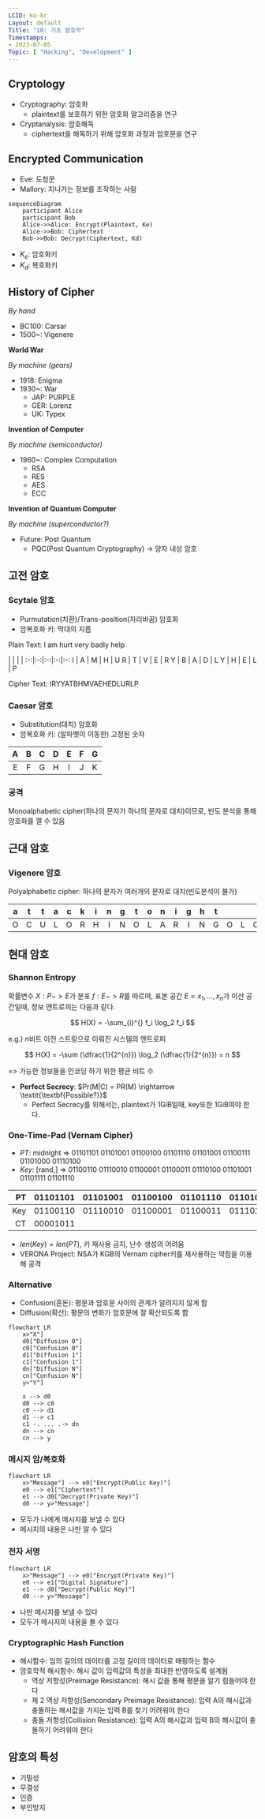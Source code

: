 ```yaml
---
LCID: ko-kr
Layout: default
Title: "10: 기초 암호학"
Timestamps:
- 2023-07-05
Topic: [ "Hacking", "Development" ]
---
```


## Cryptology

- Cryptography: 암호화
    - plaintext를 보호하기 위한 암호화 알고리즘을 연구
- Cryptanalysis: 암호해독
    - ciphertext을 해독하기 위해 암호화 과정과 암호문을 연구

## Encrypted Communication

- Eve: 도청꾼
- Mallory: 지나가는 정보를 조작하는 사람

```mermaid
sequenceDiagram
    participant Alice
    participant Bob
    Alice->>Alice: Encrypt(Plaintext, Ke)
    Alice->>Bob: Ciphertext
    Bob->>Bob: Decrypt(Ciphertext, Kd)
```

- $K_e$: 암호화키
- $K_d$: 복호화키

## History of Cipher

*By hand*

- BC100: Carsar
- 1500~: Vigenere

**World War**

*By machine (gears)*

- 1918: Enigma
- 1930~: War
    - JAP: PURPLE
    - GER: Lorenz
    - UK: Typex

**Invention of Computer**

*By machine (semiconductor)*

- 1960~: Complex Computation
    - RSA
    - RES
    - AES
    - ECC

**Invention of Quantum Computer**

*By machine (superconductor?)*

- Future: Post Quantum
    - PQC(Post Quantum Cryptography) -> 양자 내성 암호

## 고전 암호

### Scytale 암호

- Purmutation(치환)/Trans-position(자리바꿈) 암호화
- 암복호화 키: 막대의 지름

Plain Text: I am hurt very badly help

   |   |   |   |
:-:|:-:|:-:|:-:|:-:
 I | A | M | H | U
 R | T | V | E | R
 Y | B | A | D | L
 Y | H | E | L | P

Cipher Text: IRYYATBHMVAEHEDLURLP

### Caesar 암호

- Substitution(대치) 암호화
- 암복호화 키: (알파벳이 이동한) 고정된 숫자

 A | B | C | D | E | F | G
:-:|:-:|:-:|:-:|:-:|:-:|:-:
 E | F | G | H | I | J | K

### 공격

Monoalphabetic cipher(하나의 문자가 하나의 문자로 대치)이므로, 빈도 분석을 통해 암호화를 깰 수 있음

## 근대 암호

### Vigenere 암호

Polyalphabetic cipher: 하나의 문자가 여러개의 문자로 대치(빈도분석이 불가)

 a | t | t | a | c | k | i | n | g | t | o | n | i | g | h | t |   |   |   |   |   |
:-:|:-:|:-:|:-:|:-:|:-:|:-:|:-:|:-:|:-:|:-:|:-:|:-:|:-:|:-:|:-:|:-:|:-:|:-:|:-:|:-:|
 O | C | U | L | O | R | H | I | N | O | L | A | R | I | N | G | O | L | O | G | Y |

## 현대 암호

### Shannon Entropy

확률변수 $X: P -> E$가 분포 $f: E -> R$를 따르며, 표본 공간 $E = {x_1, ..., x_n}$가 이산 공간일때, 정보 엔트로피는 다음과 같다.

$$
H(X) = -\sum_{i}^{} f_i \log_2 f_i
$$

e.g.) $n$비트 이전 스트링으로 이뤄진 시스템의 엔트로피

$$
H(X) = -\sum (\dfrac{1}{2^{n}}) \log_2 (\dfrac{1}{2^{n}}) = n
$$

=> 가능한 정보들을 인코딩 하기 위한 평균 비트 수

- **Perfect Secrecy**: $Pr(M|C) = PR(M) \rightarrow \textit{\textbf{Possible?}}$
    - Perfect Secrecy를 위해서는, plaintext가 1GiB일때, key또한 1GiB여야 한다.

### One-Time-Pad (Vernam Cipher)

- $PT$: midnight => 01101101 01101001 01100100 01101110 01101001 01100111 01101000 01110100
- $Key$: \[rand,\] => 01100110 01110010 01100001 01100011 01110100 01101001 01101111 01101110

 PT | 01101101 | 01101001 | 01100100 | 01101110 | 01101001 | 01100111 | 01101000 | 01110100
---:|:--------:|:--------:|:--------:|:--------:|:--------:|:--------:|:--------:|:--------:
Key | 01100110 | 01110010 | 01100001 | 01100011 | 01110100 | 01101001 | 01101111 | 01101110
 CT | 00001011 | 

- $len(Key) = len(PT)$, 키 재사용 금지, 난수 생성의 어려움
- VERONA Project: NSA가 KGB의 Vernam cipher키를 재사용하는 약점을 이용해 공격

### Alternative

- Confusion(혼돈): 평문과 암호문 사이의 관계가 알려지지 않게 함
- Diffusion(확산): 평문의 변화가 암호문에 잘 확산되도록 함

```mermaid
flowchart LR
    x>"X"] 
    d0["Diffusion 0"]
    c0["Confusion 0"]
    d1["Diffusion 1"]
    c1["Confusion 1"]
    dn["Diffusion N"]
    cn["Confusion N"]
    y>"Y"]

    x --> d0
    d0 --> c0
    c0 --> d1
    d1 --> c1
    c1 -. ... .-> dn
    dn --> cn
    cn --> y 
```

### 메시지 암/복호화

```mermaid
flowchart LR
    x>"Message"] --> e0["Encrypt(Public Key)"]
    e0 --> e1["Ciphertext"]
    e1 --> d0["Decrypt(Private Key)"]
    d0 --> y>"Message"]
```

- 모두가 나에게 메시지를 보낼 수 있다
- 메시지의 내용은 나만 알 수 있다

### 전자 서명

```mermaid
flowchart LR
    x>"Message"] --> e0["Encrypt(Private Key)"]
    e0 --> e1["Digital Signature"]
    e1 --> d0["Decrypt(Public Key)"]
    d0 --> y>"Message"]
```

- 나만 메시지를 보낼 수 있다
- 모두가 메시지의 내용을 볼 수 있다

### Cryptographic Hash Function

- 해시함수: 임의 길의의 데이터를 고정 길이의 데이터로 매핑하는 함수
- 암호학적 해시함수: 해시 값이 입력값의 특성을 최대한 반영하도록 설계됨
    - 역상 저항성(Preimage Resistance): 해시 값을 통해 평문을 알기 힘들어야 한다
    - 제 2 역상 저항성(Sencondary Preimage Resistance): 입력 A의 해시값과 충돌하는 해시값을 가지는 입력 B를 찾기 어려워야 한다
    - 충돌 저항성(Collision Resistance): 입력 A의 해시값과 입력 B의 해시값이 충돌하기 어려워야 한다

## 암호의 특성

- 기밀성
- 무결성
- 인증
- 부인방지